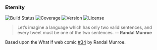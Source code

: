 ### Eternity
![Build Status](https://img.shields.io/travis/ashdavies/eternity.svg)
![Coverage](https://img.shields.io/codecov/c/github/ashdavies/eternity.svg)
![Version](https://img.shields.io/badge/version-1.0.0-yellowgreen.svg)
![License](https://img.shields.io/badge/license-apache%202.0-blue.svg)

> Let’s imagine a language which has only two valid sentences, and every tweet must be one of the two sentences.
**-- Randal Munroe**

Based upon the What If web comic [#34](https://what-if.xkcd.com/34/) by Randal Munroe.
